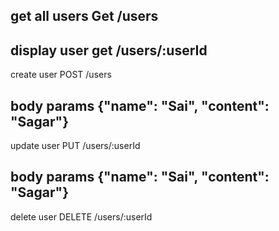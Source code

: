 get all users
Get /users
---------------------

display user
get /users/:userId
---------------------

create user
POST /users

body params
{"name": "Sai", "content": "Sagar"}
---------------------

update user
PUT  /users/:userId

body params
{"name": "Sai", "content": "Sagar"}
---------------------

delete user
DELETE /users/:userId
